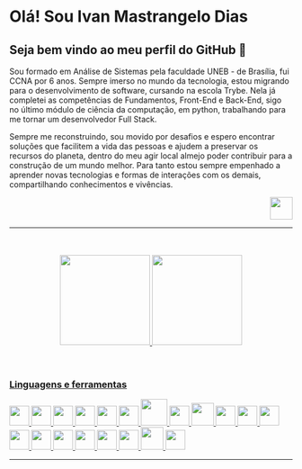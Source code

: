 # Olá! Sou Ivan Mastrangelo Dias
## Seja bem vindo ao meu perfil do GitHub   :call_me_hand:

Sou formado em Análise de Sistemas pela faculdade UNEB - de Brasília, fui CCNA por 6 anos. Sempre imerso no mundo da tecnologia, estou migrando para o desenvolvimento de software, cursando na escola Trybe. Nela já completei as competências de Fundamentos, Front-End e Back-End, sigo no último módulo de ciência da computação, em python, trabalhando para me tornar um desenvolvedor Full Stack.

Sempre me reconstruindo, sou movido por desafios e espero encontrar soluções que facilitem a vida das pessoas e ajudem a preservar os recursos do planeta, dentro do meu agir local almejo poder contribuir para a construção de um mundo melhor. Para tanto estou sempre empenhado a aprender novas tecnologias e formas de interações com os demais, compartilhando conhecimentos e vivências.


<div align=right>
<a href="https://www.linkedin.com/in/ivan-mastrangelo-dias/" target="_blank">
            <img src="https://cdn.jsdelivr.net/gh/devicons/devicon/icons/linkedin/linkedin-original.svg" width=40px />
          </a> 
</div>  

---
<br/>
<br/>
<div align=center>  
  
<a href="https://github.com/Ivan-Mastrangelo">
<img height="160em" src="https://github-readme-stats.vercel.app/api?username=Ivan-Mastrangelo&show_icons=true&theme=tokyonight&include_all_commits=true&count_private=true"/>
<img height="160em" src="https://github-readme-stats.vercel.app/api/top-langs/?username=Ivan-Mastrangelo&layout=compact&langs_count=7&theme=tokyonight"/>
</div>  
<br/>
<br/>  
  
### Linguagens e ferramentas  

<img src="https://cdn.jsdelivr.net/gh/devicons/devicon/icons/git/git-original.svg" width=35px />
<img src="https://cdn.jsdelivr.net/gh/devicons/devicon/icons/html5/html5-original.svg" width=35px /> <img src="https://cdn.jsdelivr.net/gh/devicons/devicon/icons/css3/css3-original.svg" width=35px />  <img src="https://cdn.jsdelivr.net/gh/devicons/devicon/icons/javascript/javascript-original.svg" width=35px /> <img src="https://cdn.jsdelivr.net/gh/devicons/devicon/icons/react/react-original.svg" width=35px /> <img src="https://cdn.jsdelivr.net/gh/devicons/devicon/icons/redux/redux-original.svg" width=35px /> <img src="https://cdn.jsdelivr.net/gh/devicons/devicon/icons/docker/docker-original.svg" width=47px /> <img src="https://cdn.jsdelivr.net/gh/devicons/devicon/icons/mysql/mysql-original.svg" width=35px /> 
<img src="https://cdn.jsdelivr.net/gh/devicons/devicon/icons/mongodb/mongodb-original.svg" width=40px />
<img src="https://cdn.jsdelivr.net/gh/devicons/devicon/icons/nodejs/nodejs-original.svg" width=35px /> 
<img src="https://cdn.jsdelivr.net/gh/devicons/devicon/icons/typescript/typescript-original.svg" width=35px />
<img src="https://cdn.jsdelivr.net/gh/devicons/devicon/icons/jest/jest-plain.svg" width=35px /> <img src="https://cdn.jsdelivr.net/gh/devicons/devicon/icons/mocha/mocha-plain.svg" width=35px /> <img src="https://cdn.jsdelivr.net/gh/devicons/devicon/icons/sequelize/sequelize-original.svg" width=35px /> <img src="https://cdn.jsdelivr.net/gh/devicons/devicon/icons/npm/npm-original-wordmark.svg" width=35px /> 
<img src="https://cdn.jsdelivr.net/gh/devicons/devicon/icons/express/express-original.svg" width=35px />
<img src="https://cdn.jsdelivr.net/gh/devicons/devicon/icons/ubuntu/ubuntu-plain.svg" width=35px /> <img src="https://cdn.jsdelivr.net/gh/devicons/devicon/icons/vscode/vscode-original.svg" width=35px /> <img src="https://cdn.jsdelivr.net/gh/devicons/devicon/icons/nginx/nginx-original.svg" width=40px /> <img src="https://cdn.jsdelivr.net/gh/devicons/devicon/icons/heroku/heroku-original.svg" width=35px />

          
  ---
